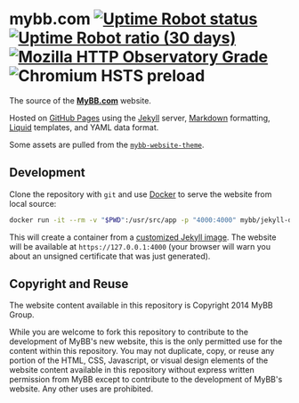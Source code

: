 # mybb.com [![Uptime Robot status](https://img.shields.io/uptimerobot/status/m779165693-cac9f6eb9c43ffc13e61097d.svg) ![Uptime Robot ratio (30 days)](https://img.shields.io/uptimerobot/ratio/m779165693-cac9f6eb9c43ffc13e61097d.svg)](https://stats.uptimerobot.com/W7xgYf0vg) [![Mozilla HTTP Observatory Grade](https://img.shields.io/mozilla-observatory/grade-score/mybb.com.svg)](https://observatory.mozilla.org/analyze/mybb.com) ![Chromium HSTS preload](https://img.shields.io/hsts/preload/mybb.com.svg)

The source of the [**MyBB.com**](https://mybb.com) website.

Hosted on [GitHub Pages](https://pages.github.com/) using the [Jekyll](https://jekyllrb.com/) server, [Markdown](https://daringfireball.net/projects/markdown/) formatting, [Liquid](https://shopify.github.io/liquid/) templates, and YAML data format.

Some assets are pulled from the [`mybb-website-theme`](https://github.com/mybb/mybb-website-theme/).

## Development

Clone the repository with `git` and use [Docker](https://www.docker.com/get-started) to serve the website from local source:
```sh
docker run -it --rm -v "$PWD":/usr/src/app -p "4000:4000" mybb/jekyll-docker
```
This will create a container from a [customized Jekyll image](https://github.com/mybb/jekyll-docker). The website will be available at `https://127.0.0.1:4000` (your browser will warn you about an unsigned certificate that was just generated).

## Copyright and Reuse
The website content available in this repository is Copyright 2014 MyBB Group.

While you are welcome to fork this repository to contribute to the development of MyBB's new website, this is the only permitted use for the content within this repository. You may not duplicate, copy, or reuse any portion of the HTML, CSS, Javascript, or visual design elements of the website content available in this repository without express written permission from MyBB except to contribute to the development of MyBB's website. Any other uses are prohibited.
